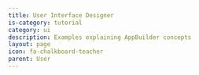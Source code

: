 ```yaml
---
title: User Interface Designer
is-category: tutorial
category: ui
description: Examples explaining AppBuilder concepts
layout: page
icon: fa-chalkboard-teacher
parent: User
---
```

